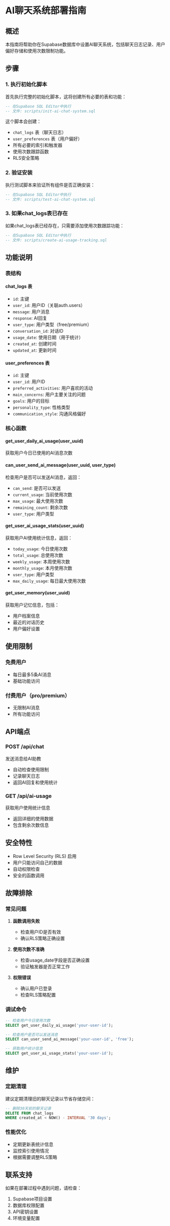 # AI聊天系统部署指南

## 概述
本指南将帮助你在Supabase数据库中设置AI聊天系统，包括聊天日志记录、用户偏好存储和使用次数限制功能。

## 步骤

### 1. 执行初始化脚本
首先执行完整的初始化脚本，这将创建所有必要的表和功能：

```sql
-- 在Supabase SQL Editor中执行
-- 文件: scripts/init-ai-chat-system.sql
```

这个脚本会创建：
- `chat_logs` 表（聊天日志）
- `user_preferences` 表（用户偏好）
- 所有必要的索引和触发器
- 使用次数跟踪函数
- RLS安全策略

### 2. 验证安装
执行测试脚本来验证所有组件是否正确安装：

```sql
-- 在Supabase SQL Editor中执行
-- 文件: scripts/test-ai-chat-system.sql
```

### 3. 如果chat_logs表已存在
如果chat_logs表已经存在，只需要添加使用次数跟踪功能：

```sql
-- 在Supabase SQL Editor中执行
-- 文件: scripts/create-ai-usage-tracking.sql
```

## 功能说明

### 表结构

#### chat_logs 表
- `id`: 主键
- `user_id`: 用户ID（关联auth.users）
- `message`: 用户消息
- `response`: AI回复
- `user_type`: 用户类型（free/premium）
- `conversation_id`: 对话ID
- `usage_date`: 使用日期（用于统计）
- `created_at`: 创建时间
- `updated_at`: 更新时间

#### user_preferences 表
- `id`: 主键
- `user_id`: 用户ID
- `preferred_activities`: 用户喜欢的活动
- `main_concerns`: 用户主要关注的问题
- `goals`: 用户的目标
- `personality_type`: 性格类型
- `communication_style`: 沟通风格偏好

### 核心函数

#### get_user_daily_ai_usage(user_uuid)
获取用户今日已使用的AI消息次数

#### can_user_send_ai_message(user_uuid, user_type)
检查用户是否可以发送AI消息，返回：
- `can_send`: 是否可以发送
- `current_usage`: 当前使用次数
- `max_usage`: 最大使用次数
- `remaining_count`: 剩余次数
- `user_type`: 用户类型

#### get_user_ai_usage_stats(user_uuid)
获取用户AI使用统计信息，返回：
- `today_usage`: 今日使用次数
- `total_usage`: 总使用次数
- `weekly_usage`: 本周使用次数
- `monthly_usage`: 本月使用次数
- `user_type`: 用户类型
- `max_daily_usage`: 每日最大使用次数

#### get_user_memory(user_uuid)
获取用户记忆信息，包括：
- 用户档案信息
- 最近的对话历史
- 用户偏好设置

## 使用限制

### 免费用户
- 每日最多5条AI消息
- 基础功能访问

### 付费用户（pro/premium）
- 无限制AI消息
- 所有功能访问

## API端点

### POST /api/chat
发送消息给AI助教
- 自动检查使用限制
- 记录聊天日志
- 返回AI回复和使用统计

### GET /api/ai-usage
获取用户使用统计信息
- 返回详细的使用数据
- 包含剩余次数信息

## 安全特性

- Row Level Security (RLS) 启用
- 用户只能访问自己的数据
- 自动权限检查
- 安全的函数调用

## 故障排除

### 常见问题

1. **函数调用失败**
   - 检查用户ID是否有效
   - 确认RLS策略正确设置

2. **使用次数不准确**
   - 检查usage_date字段是否正确设置
   - 验证触发器是否正常工作

3. **权限错误**
   - 确认用户已登录
   - 检查RLS策略配置

### 调试命令

```sql
-- 检查用户今日使用次数
SELECT get_user_daily_ai_usage('your-user-id');

-- 检查用户是否可以发送消息
SELECT can_user_send_ai_message('your-user-id', 'free');

-- 获取用户统计信息
SELECT get_user_ai_usage_stats('your-user-id');
```

## 维护

### 定期清理
建议定期清理旧的聊天记录以节省存储空间：

```sql
-- 删除30天前的聊天记录
DELETE FROM chat_logs 
WHERE created_at < NOW() - INTERVAL '30 days';
```

### 性能优化
- 定期更新表统计信息
- 监控索引使用情况
- 根据需要调整RLS策略

## 联系支持
如果在部署过程中遇到问题，请检查：
1. Supabase项目设置
2. 数据库权限配置
3. API密钥设置
4. 环境变量配置 